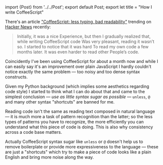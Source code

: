 import {Post} from '../../Post';
export default Post;
export let title = "How I write CoffeeScript"

There's an article ["CoffeeScript: less typing, bad readability"][1] trending on
[Hacker News][2] recently:

> Initially, it was a nice Experience, but then I gradually realized that, while
> writing CoffeeScript code Was very pleasant, reading it wasn’t so. I started
> to notice that it was hard To read my own code a few months later. It was even
> harder to read other People’s code.

Coincidently I've been using CoffeeScript for about a month now and while I can
easily say it's an improvement over plain JavaScript I hardly couldn't notice
exactly the same problem — too noisy and too dense syntax constructs.

Given my Python background (which implies some aesthetics regarding code style)
I started to think what I can do about that and came to the simplest conclusion
— *use as little syntax sugar as possible* — `unless`, `@` and many other
syntax "shortcuts" are banned for me.

Reading code isn't the same as reading text composed in natural language — it is
much more a task of pattern recognition than the latter; so the less types of
patterns you have to recognize, the more efficiently you can understand what
this piece of code is doing. This is also why consistency across a code base
matters.

Actually CoffeeScript syntax sugar like `unless` or `@` doesn't help us to
remove boilerplate or provide more expressiveness to the language — these are
just a "shortcuts" which try to make a piece of code looks like a plain English
and bring more noise along the way.

[1]: http://ceronman.com/2012/09/17/coffeescript-less-typing-bad-readability/
[2]: http://news.ycombinator.com/item?id=4533737
